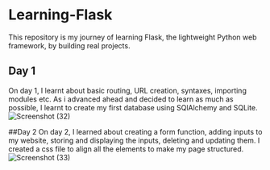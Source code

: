 # Learning-Flask
This repository is my journey of learning Flask, the lightweight Python web framework, by building real projects.

## Day 1
On day 1, I learnt about basic routing, URL creation, syntaxes, importing modules etc. As i advanced ahead and decided to learn as much as possible, I learnt to create my first database using SQlAlchemy and SQLite.
   ![Screenshot (32)](https://github.com/user-attachments/assets/4b6ac9ce-a18d-419c-9a14-4379bc791e06)

##Day 2
On day 2, I learned about creating a form function, adding inputs to my website, storing and displaying the inputs, deleting and updating them. I created a css file to align all the elements to make my page structured.
![Screenshot (33)](https://github.com/user-attachments/assets/05e83125-de9c-4ed8-9239-5446bbce183b)
